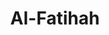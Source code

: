---
title: "Al-Fatihah"
arabic: "الفاتحة"
no: 1
arabic_no: ١
ayah: 7
slug: al-fatihah
prev: null
next: al-baqarah
---
